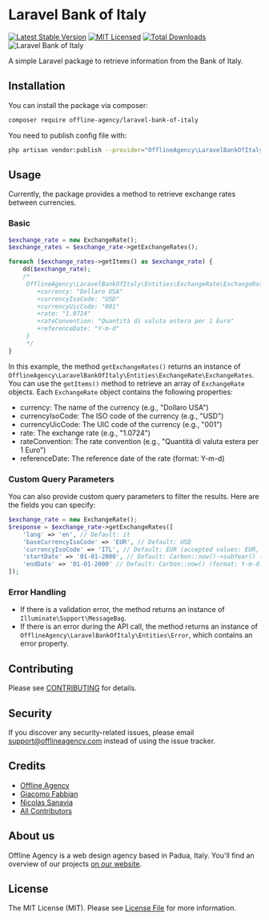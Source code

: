 # Laravel Bank of Italy

[![Latest Stable Version](https://poser.pugx.org/offline-agency/laravel-bank-of-italy/v/stable)](https://packagist.org/packages/offline-agency/laravel-bank-of-italy)
[![MIT Licensed](https://img.shields.io/badge/license-MIT-brightgreen.svg?style=flat-square)](LICENSE.md)
[![Total Downloads](https://img.shields.io/packagist/dt/offline-agency/laravel-bank-of-italy.svg?style=flat-square)](https://packagist.org/packages/offline-agency/laravel-bank-of-italy)
![Laravel Bank of Italy](https://banners.beyondco.de/Laravel%20Bank%20of%20Italy.png?theme=dark&packageManager=composer+require&packageName=offline-agency%2Flaravel-bank-of-italy&pattern=yyy&style=style_1&description=A+simple+Laravel+package+to+retrieve+information+from+the+Bank+of+Italy&md=1&showWatermark=1&fontSize=100px&images=cash)

A simple Laravel package to retrieve information from the Bank of Italy.

## Installation

You can install the package via composer:

```bash
composer require offline-agency/laravel-bank-of-italy
```

You need to publish config file with:

```bash
php artisan vendor:publish --provider="OfflineAgency\LaravelBankOfItaly\LaravelBankOfItalyServiceProvider"
```

## Usage

Currently, the package provides a method to retrieve exchange rates between currencies.

### Basic

```php
$exchange_rate = new ExchangeRate();
$exchange_rates = $exchange_rate->getExchangeRates();

foreach ($exchange_rates->getItems() as $exchange_rate) {
    dd($exchange_rate); 
    /*
     OfflineAgency\LaravelBankOfItaly\Entities\ExchangeRate\ExchangeRate {
        +currency: "Dollaro USA"
        +currencyIsoCode: "USD"
        +currencyUicCode: "001"
        +rate: "1.0724"
        +rateConvention: "Quantità di valuta estera per 1 Euro"
        +referenceDate: "Y-m-d"
     }
     */
}
```

In this example, the method `getExchangeRates()` returns an instance of `OfflineAgency\LaravelBankOfItaly\Entities\ExchangeRate\ExchangeRates`. You can use the `getItems()` method to retrieve an array of `ExchangeRate` objects. Each `ExchangeRate` object contains the following properties:
* currency: The name of the currency (e.g., "Dollaro USA")
* currencyIsoCode: The ISO code of the currency (e.g., "USD")
* currencyUicCode: The UIC code of the currency (e.g., "001")
* rate: The exchange rate (e.g., "1.0724")
* rateConvention: The rate convention (e.g., "Quantità di valuta estera per 1 Euro")
* referenceDate: The reference date of the rate (format: Y-m-d)

### Custom Query Parameters

You can also provide custom query parameters to filter the results. Here are the fields you can specify:

```php
$exchange_rate = new ExchangeRate();
$response = $exchange_rate->getExchangeRates([
    'lang' => 'en', // Default: it
    'baseCurrencyIsoCode' => 'EUR', // Default: USD
    'currencyIsoCode' => 'ITL', // Default: EUR (accepted values: EUR, USD, ITL)
    'startDate' => '01-01-2000', // Default: Carbon::now()->subYear() (format: Y-m-d)
    'endDate' => '01-01-2000' // Default: Carbon::now() (format: Y-m-d)
]);
```

### Error Handling

* If there is a validation error, the method returns an instance of `Illuminate\Support\MessageBag`.
* If there is an error during the API call, the method returns an instance of `OfflineAgency\LaravelBankOfItaly\Entities\Error`, which contains an error property.

## Contributing

Please see [CONTRIBUTING](CONTRIBUTING.md) for details.

## Security

If you discover any security-related issues, please email <support@offlineagency.com> instead of using the issue
tracker.

## Credits

- [Offline Agency](https://github.com/offline-agency)
- [Giacomo Fabbian](https://github.com/Giacomo92)
- [Nicolas Sanavia](https://github.com/SanaviaNicolas)
- [All Contributors](../../contributors)

## About us

Offline Agency is a web design agency based in Padua, Italy. You'll find an overview of our
projects [on our website](https://offlineagency.it/).

## License

The MIT License (MIT). Please see [License File](LICENSE.md) for more information.

